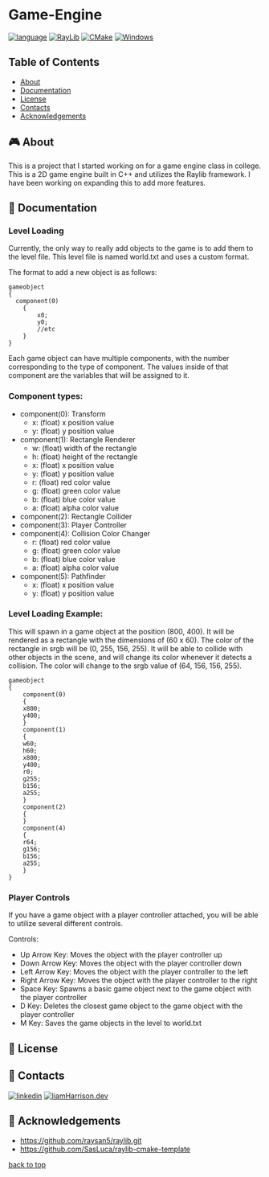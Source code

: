 <a name="top"></a>
# Game-Engine

[![language](https://img.shields.io/badge/language-c++-%2300599C.svg?style=for-the-badge&logo=c%2B%2B&logoColor=white)](https://isocpp.org)
[![RayLib](https://img.shields.io/badge/framework-RAYLIB-FFFFFF?style=for-the-badge&logo=raylib&logoColor=black)](https://www.raylib.com)
[![CMake](https://img.shields.io/badge/tool-CMake-%23008FBA.svg?style=for-the-badge&logo=cmake&logoColor=white)](https://cmake.org)
[![Windows](https://img.shields.io/badge/os-Windows-0078D6?style=for-the-badge&logo=windows&logoColor=white)](https://www.microsoft.com/en-us/windows?r=1)

## Table of Contents
- [About](#-about)
- [Documentation](#-documentation)
- [License](#-license)
- [Contacts](#-contacts)
- [Acknowledgements](#-acknowledgements)

## 🎮 About

This is a project that I started working on for a game engine class in college. This is a 2D game engine built in C++ and utilizes the Raylib framework. I have been working on expanding this to add more features. 

## 📖 Documentation

### Level Loading

Currently, the only way to really add objects to the game is to add them to the level file. This level file is named world.txt and uses a custom format. 

The format to add a new object is as follows:

```
gameobject
{
  component(0)
	{
		x0;
		y0;
		//etc
	}
}
```

Each game object can have multiple components, with the number corresponding to the type of component. The values inside of that component are the variables that will be assigned to it. 

### Component types:

* component(0): Transform
	* x: (float) x position value
 	* y: (float) y position value	 
* component(1): Rectangle Renderer
	* w: (float) width of the rectangle
 	* h: (float) height of the rectangle
  	* x: (float) x position value
 	* y: (float) y position value
  	* r: (float) red color value
  	* g: (float) green color value
  	* b: (float) blue color value
  	* a: (float) alpha color value
* component(2): Rectangle Collider
* component(3): Player Controller
* component(4): Collision Color Changer
	* r: (float) red color value
  	* g: (float) green color value
  	* b: (float) blue color value
  	* a: (float) alpha color value
* component(5): Pathfinder
	* x: (float) x position value
 	* y: (float) y position value
 
### Level Loading Example:

This will spawn in a game object at the position (800, 400). It will be rendered as a rectangle with the dimensions of (60 x 60). The color of the rectangle in srgb will be (0, 255, 156, 255). It will be able to collide with other objects in the scene, and will change its color whenever it detects a collision. The color will change to the srgb value of (64, 156, 156, 255). 

```
gameobject
{
	component(0)
	{
	x800;
	y400;
	}
	component(1)
	{
	w60;
	h60;
	x800;
	y400;
	r0;
	g255;
	b156;
	a255;
	}
	component(2)
	{
	}
	component(4)
	{
	r64;
	g156;
	b156;
	a255;
	}
}
```

### Player Controls

If you have a game object with a player controller attached, you will be able to utilize several different controls. 

Controls:
* Up Arrow Key: Moves the object with the player controller up
* Down Arrow Key: Moves the object with the player controller down
* Left Arrow Key: Moves the object with the player controller to the left
* Right Arrow Key: Moves the object with the player controller to the right
* Space Key: Spawns a basic game object next to the game object with the player controller
* D Key: Deletes the closest game object to the game object with the player controller
* M Key: Saves the game objects in the level to world.txt

## 💼 License

## 📧 Contacts

<a href="https://www.linkedin.com/in/liam-t-harrison/" target="blank"><img align="center" src="https://img.shields.io/badge/linkedin-%230077B5.svg?style=for-the-badge&logo=linkedin&logoColor=white" alt="linkedin" /><a/>
<a href="https://liamharrison.dev" target="blank"><img align="center" src="https://img.shields.io/badge/github%20pages-121013?style=for-the-badge&logo=github&logoColor=white" alt="liamHarrison.dev"  /></a>

## 🧾 Acknowledgements 
- <https://github.com/raysan5/raylib.git>
- <https://github.com/SasLuca/raylib-cmake-template>

[back to top](#top)
